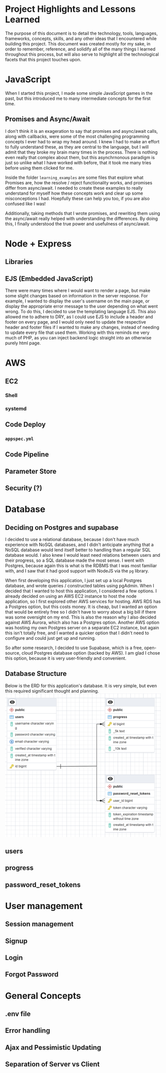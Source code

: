# Project Highlights and Lessons Learned
The purpose of this document is to detail the technology, tools, languages, frameworks, concepts, skills, and any other ideas that I encountered while building this project. This document was created mostly for my sake, in order to remember, reference, and solidify all of the many things I learned throughout this process, but will also serve to highlight all the technological facets that this project touches upon.

# JavaScript
When I started this project, I made some simple JavaScript games in the past, but this introduced me to many intermediate concepts for the first time.

## Promises and Async/Await

I don't think it is an exageration to say that promises and async/await calls, along with callbacks, were some of the most challenging programming concepts I ever had to wrap my head around. I knew I had to make an effort to fully understand these, as they are central to the language, but I will admit that they broke my brain many times in the process. There is nothing even really that complex about them, but this asynchrnonous paradigm is just so unlike what I have worked with before, that it took me many tries before using them clicked for me.

Inside the folder `learning_examples` are some files that explore what Promises are, how the resolve / reject functionality works, and promises differ from async/await. I needed to create these examples to really understand for myself how these concepts work and clear up some misconceptions I had. Hoepfully these can help you too, if you are also confused like I was!

Additionally, taking methods that I wrote promises, and rewriting them using the async/await really helped with understanding the differences. By doing this, I finally understood the true power and usefulness of async/await.

# Node + Express

## Libraries

## EJS (Embedded JavaScript)
There were many times where I would want to render a page, but make some slight changes based on information in the server response. For example, I wanted to display the user's username on the main page, or display the appropriate error message to the user depending on what went wrong. To do this, I decided to use the templating language EJS. This also allowed me to adhere to DRY, as I could use EJS to include a header and footer on every page, and I would only need to update the respective header and footer files if I wanted to make any changes, instead of needing to update every file that used them. Working with this reminds me very much of PHP, as you can inject backend logic straight into an otherwise purely html page.

# AWS

## EC2

### Shell

### systemd

## Code Deploy

### `appspec.yml`

## Code Pipeline

## Parameter Store

## Security (?)

# Database

## Deciding on Postgres and supabase
I decided to use a relational database, because I don't have much experience with NoSQL databases, and I didn't anticipate anything that a NoSQL database would lend itself better to handling than a regular SQL database would. I also knew I would least need relations between users and their progress, so a SQL database made the most sense. I went with Postgres, because again this is what is the RDBMS that I was most familiar with, and I saw that it had good support with NodeJS via the `pg` library.

When first developing this application, I just set up a local Postgres database, and wrote queries / constructed tables using pgAdmin. When I decided that I wanted to host this application, I considered a few options. I already decided on using an AWS EC2 instance to host the node application, so I first explored other AWS services for hosting. AWS RDS has a Postgres option, but this costs money. It is cheap, but I wanted an option that would be entirely free so I didn't have to worry about a big bill if there was some oversight on my end. This is also the reason why I also decided against AWS Aurora, which also has a Postgres option. Another AWS option was hosting my own Postgres server on a separate EC2 instance, but again this isn't totally free, and I wanted a quicker option that I didn't need to configure and could just get up and running. 

So after some research, I decided to use Supabase, which is a free, open-source, cloud Postgres database option (backed by AWS). I am glad I chose this option, because it is very user-friendly and convenient.

## Database Structure
Below is the ERD for this application's database. It is very simple, but even this required significant thought and planning.
![alt text](../db/running_app_erd.png)

## users

## progress

## password_reset_tokens

# User management

## Session management

## Signup

## Login

## Forgot Password

# General Concepts

## .env file

## Error handling

## Ajax and Pessimistic Updating

## Separation of Server vs Client
